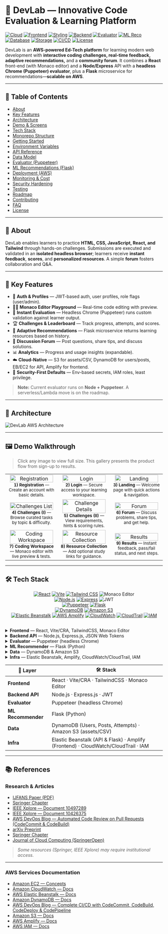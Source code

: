 # 🚀 DevLab — Innovative Code Evaluation & Learning Platform

[![Cloud](https://img.shields.io/badge/Cloud-AWS-orange?logo=amazon-aws)](https://aws.amazon.com/)
[![Frontend](https://img.shields.io/badge/Frontend-React-61DAFB?logo=react&logoColor=white)](https://react.dev/)
[![Styling](https://img.shields.io/badge/UI-TailwindCSS-06B6D4?logo=tailwindcss&logoColor=white)](https://tailwindcss.com/)
[![Backend](https://img.shields.io/badge/Backend-Node.js-339933?logo=node.js&logoColor=white)](https://nodejs.org/)
[![Evaluator](https://img.shields.io/badge/Evaluator-Puppeteer-40B5A4?logo=google-chrome&logoColor=white)](https://pptr.dev/)
[![ML Reco](https://img.shields.io/badge/Service-Flask-000000?logo=flask&logoColor=white)](https://flask.palletsprojects.com/)
[![Database](https://img.shields.io/badge/DB-DynamoDB-4053D6?logo=amazondynamodb&logoColor=white)](https://aws.amazon.com/dynamodb/)
[![Storage](https://img.shields.io/badge/Storage-S3-569A31?logo=amazon-s3&logoColor=white)](https://aws.amazon.com/s3/)
[![CI/CD](https://img.shields.io/badge/Deploy-Elastic%20Beanstalk-3B3B3B?logo=awselasticbeanstalk&logoColor=white)](https://aws.amazon.com/elasticbeanstalk/)
[![License](https://img.shields.io/badge/License-MIT-lightgrey)](LICENSE)

DevLab is an **AWS-powered Ed-Tech platform** for learning modern web development with **interactive coding challenges, real-time feedback, adaptive recommendations,** and a **community forum**. It combines a **React** front-end (with Monaco editor) and a **Node/Express** API with a **headless Chrome (Puppeteer) evaluator**, plus a **Flask** microservice for recommendations—**scalable on AWS**.

---

## 🧭 Table of Contents

- [About](#-about)
- [Key Features](#-key-features)
- [Architecture](#-architecture)
- [Demo & Screens](#-demo--screens)
- [Tech Stack](#-tech-stack)
- [Monorepo Structure](#-monorepo-structure)
- [Getting Started](#-getting-started)
- [Environment Variables](#-environment-variables)
- [API Reference](#-api-reference)
- [Data Model](#-data-model)
- [Evaluator (Puppeteer)](#-evaluator-puppeteer)
- [ML Recommendations (Flask)](#-ml-recommendations-flask)
- [Deployment (AWS)](#-deployment-aws)
- [Monitoring & Cost](#-monitoring--cost)
- [Security Hardening](#-security-hardening)
- [Testing](#-testing)
- [Roadmap](#-roadmap)
- [Contributing](#-contributing)
- [FAQ](#-faq)
- [License](#-license)

---

## 📖 About

DevLab enables learners to practice **HTML, CSS, JavaScript, React, and Tailwind** through hands-on challenges. Submissions are executed and validated in an **isolated headless browser**; learners receive **instant feedback**, **scores**, and **personalized resources**. A simple **forum** fosters collaboration and Q&A.

---

## 🌟 Key Features

- 👤 **Auth & Profiles** — JWT-based auth, user profiles, role flags (user/admin).
- 🧑‍💻 **Monaco Editor Playground** — Real-time code editing with preview.
- 🧪 **Instant Evaluation** — Headless Chrome (Puppeteer) runs custom validation against learner output.
- 🏆 **Challenges & Leaderboard** — Track progress, attempts, and scores.
- 🎯 **Adaptive Recommendations** — Flask microservice returns learning resources based on history.
- 💬 **Discussion Forum** — Post questions, share tips, and discuss solutions.
- 📊 **Analytics** — Progress and usage insights (expandable).
- ☁️ **Cloud-Native** — S3 for assets/CSV, DynamoDB for users/posts, EB/EC2 for API, Amplify for frontend.
- 🔐 **Security-First Defaults** — Env-based secrets, IAM roles, least privilege.

> **Note:** Current evaluator runs on **Node + Puppeteer**. A serverless/Lambda move is on the roadmap.

---

## 🧩 Architecture

![DevLab AWS Architecture](docs/architecture1.png)

---
## 🖼️ Demo Walkthrough

> Click any image to view full size. This gallery presents the product flow from sign-up to results.

<table>
  <tr>
    <td align="center" width="33%">
      <a href="docs/registration2.png">
        <img src="docs/registration2.png" alt="Registration" width="95%">
      </a>
      <br/>
      <sub><b>1) Registration</b> — Create an account with basic details.</sub>
    </td>
    <td align="center" width="33%">
      <a href="docs/login2.png">
        <img src="docs/login2.png" alt="Login" width="95%">
      </a>
      <br/>
      <sub><b>2) Login</b> — Secure access to your learning workspace.</sub>
    </td>
    <td align="center" width="33%">
      <a href="docs/landing.png">
        <img src="docs/landing.png" alt="Landing" width="95%">
      </a>
      <br/>
      <sub><b>3) Landing</b> — Welcome page with quick actions & navigation.</sub>
    </td>
  </tr>

  <tr>
    <td align="center" width="33%">
      <a href="docs/Challenges1.png">
        <img src="docs/Challenges1.png" alt="Challenges List" width="95%">
      </a>
      <br/>
      <sub><b>4) Challenges (I)</b> — Browse curated tasks by topic & difficulty.</sub>
    </td>
    <td align="center" width="33%">
      <a href="docs/Challenges2.png">
        <img src="docs/Challenges2.png" alt="Challenge Details" width="95%">
      </a>
      <br/>
      <sub><b>5) Challenges (II)</b> — View requirements, hints & scoring rules.</sub>
    </td>
    <td align="center" width="33%">
      <a href="docs/forum.png">
        <img src="docs/forum.png" alt="Forum" width="95%">
      </a>
      <br/>
      <sub><b>6) Forum</b> — Discuss problems, share tips, and get help.</sub>
    </td>
  </tr>

  <tr>
    <td align="center" width="33%">
      <a href="docs/coding_workspace.png">
        <img src="docs/coding_workspace.png" alt="Coding Workspace" width="95%">
      </a>
      <br/>
      <sub><b>7) Coding Workspace</b> — Monaco editor with live preview & tests.</sub>
    </td>
    <td align="center" width="33%">
      <a href="docs/resource_collection.png">
        <img src="docs/resource_collection.png" alt="Resource Collection" width="95%">
      </a>
      <br/>
      <sub><b>8) Resource Collection</b> — Add optional study links for guidance.</sub>
    </td>
    <td align="center" width="33%">
      <a href="docs/result.png">
        <img src="docs/result.png" alt="Results" width="95%">
      </a>
      <br/>
      <sub><b>9) Results</b> — Instant feedback, pass/fail status, and next steps.</sub>
    </td>
  </tr>
</table>

---
## 🛠 Tech Stack

<div align="center">

<a href="https://react.dev/"><img src="https://img.shields.io/badge/React-61DAFB?logo=react&logoColor=white" alt="React"/></a>
<a href="https://vitejs.dev/"><img src="https://img.shields.io/badge/Vite-646CFF?logo=vite&logoColor=white" alt="Vite"/></a>
<a href="https://tailwindcss.com/"><img src="https://img.shields.io/badge/TailwindCSS-06B6D4?logo=tailwindcss&logoColor=white" alt="Tailwind CSS"/></a>
<img src="https://img.shields.io/badge/Monaco%20Editor-1f7a8c" alt="Monaco Editor"/>
<br/>
<a href="https://nodejs.org/"><img src="https://img.shields.io/badge/Node.js-339933?logo=node.js&logoColor=white" alt="Node.js"/></a>
<a href="https://expressjs.com/"><img src="https://img.shields.io/badge/Express-000000?logo=express&logoColor=white" alt="Express"/></a>
<img src="https://img.shields.io/badge/JWT-000000" alt="JWT"/>
<br/>
<a href="https://pptr.dev/"><img src="https://img.shields.io/badge/Puppeteer-40B5A4?logo=puppeteer&logoColor=white" alt="Puppeteer"/></a>
<a href="https://flask.palletsprojects.com/"><img src="https://img.shields.io/badge/Flask-000000?logo=flask&logoColor=white" alt="Flask"/></a>
<br/>
<a href="https://aws.amazon.com/dynamodb/"><img src="https://img.shields.io/badge/DynamoDB-4053D6?logo=amazondynamodb&logoColor=white" alt="DynamoDB"/></a>
<a href="https://aws.amazon.com/s3/"><img src="https://img.shields.io/badge/Amazon%20S3-569A31?logo=amazon-s3&logoColor=white" alt="Amazon S3"/></a>
<br/>
<a href="https://aws.amazon.com/elasticbeanstalk/"><img src="https://img.shields.io/badge/Elastic%20Beanstalk-3B3B3B?logo=amazon-aws&logoColor=white" alt="Elastic Beanstalk"/></a>
<a href="https://aws.amazon.com/amplify/"><img src="https://img.shields.io/badge/AWS%20Amplify-FF9900?logo=awsamplify&logoColor=white" alt="AWS Amplify"/></a>
<a href="https://aws.amazon.com/cloudwatch/"><img src="https://img.shields.io/badge/CloudWatch-FF4F8B?logo=amazon-aws&logoColor=white" alt="CloudWatch"/></a>
<a href="https://aws.amazon.com/cloudtrail/"><img src="https://img.shields.io/badge/CloudTrail-232F3E?logo=amazon-aws&logoColor=white" alt="CloudTrail"/></a>
<a href="https://aws.amazon.com/iam/"><img src="https://img.shields.io/badge/IAM-232F3E?logo=amazon-aws&logoColor=white" alt="IAM"/></a>

</div>

<br/>

<details>
  <summary><b>Frontend</b> — React, Vite/CRA, TailwindCSS, Monaco Editor</summary>
  <ul>
    <li>SPA with route guards and layout shells</li>
    <li>Monaco editor playground with live preview</li>
    <li>Utility-first styling via TailwindCSS</li>
  </ul>
</details>

<details>
  <summary><b>Backend API</b> — Node.js, Express.js, JSON Web Tokens</summary>
  <ul>
    <li>REST endpoints for auth, posts, attempts</li>
    <li>JWT-based sessions and role flags</li>
    <li>Input validation, rate limiting, CORS</li>
  </ul>
</details>

<details>
  <summary><b>Evaluator</b> — Puppeteer (headless Chrome)</summary>
  <ul>
    <li>Runs user HTML/CSS/JS in sandboxed headless Chrome</li>
    <li>Applies whitelisted validation scripts; returns structured results</li>
    <li>Timeouts and resource limits for safety</li>
  </ul>
</details>

<details>
  <summary><b>ML Recommender</b> — Flask (Python)</summary>
  <ul>
    <li>Consumes anonymized attempt history & skill tags</li>
    <li>Returns ranked resources from S3-backed catalog</li>
    <li>Pluggable for embeddings or CF later</li>
  </ul>
</details>

<details>
  <summary><b>Data</b> — DynamoDB & Amazon S3</summary>
  <ul>
    <li><code>users</code>, <code>posts</code>, <code>attempts</code> tables (GSIs for user/challenge lookups)</li>
    <li>S3 for static assets, CSV datasets, screenshots</li>
  </ul>
</details>

<details>
  <summary><b>Infra</b> — Elastic Beanstalk, Amplify, CloudWatch/CloudTrail, IAM</summary>
  <ul>
    <li>EB for Node API & Flask; Amplify for static frontend</li>
    <li>CloudWatch logs/metrics; CloudTrail auditing</li>
    <li>IAM roles (least privilege) for DynamoDB/S3 access</li>
  </ul>
</details>

<!-- Quick summary table for skimmers -->
| 🧩 Layer           | 🛠️ Stack |
|--------------------|----------|
| **Frontend**       | React · Vite/CRA · TailwindCSS · Monaco Editor |
| **Backend API**    | Node.js · Express.js · JWT |
| **Evaluator**      | Puppeteer (headless Chrome) |
| **ML Recommender** | Flask (Python) |
| **Data**           | DynamoDB (Users, Posts, Attempts) · Amazon S3 (assets/CSV) |
| **Infra**          | Elastic Beanstalk (API & Flask) · Amplify (Frontend) · CloudWatch/CloudTrail · IAM |

---

## 📚 References

### Research & Articles
- [IJFANS Paper (PDF)](https://www.ijfans.org/uploads/paper/f6838e1e98c7748d6f5c492888c6e2f5.pdf)
- [Springer Chapter](https://link.springer.com/chapter/10.1007/978-981-97-1329-5_28)
- [IEEE Xplore — Document 10497289](https://ieeexplore.ieee.org/document/10497289)
- [IEEE Xplore — Document 10426375](https://ieeexplore.ieee.org/abstract/document/10426375)
- [AWS DevOps Blog — Automated Code Review on Pull Requests (CodeCommit & CodeBuild)](https://aws.amazon.com/blogs/devops/automated-code-review-on-pull-requests-usingaws-codecommit-and-aws-codebuild/)
- [arXiv Preprint](https://arxiv.org/abs/2307.08705)
- [Springer Chapter](https://link.springer.com/chapter/10.1007/978-3-030-60036-5_3)
- [Journal of Cloud Computing (SpringerOpen)](https://journalofcloudcomputing.springeropen.com/articles/10.1186/s13677-019-0134-y)

> *Some resources (Springer, IEEE Xplore) may require institutional access.*

---

### AWS Services Documentation
- [Amazon EC2 — Concepts](https://docs.aws.amazon.com/AWSEC2/latest/UserGuide/concepts.html)
- [Amazon CloudWatch — Docs](https://docs.aws.amazon.com/cloudwatch/)
- [AWS Elastic Beanstalk — Docs](https://docs.aws.amazon.com/elasticbeanstalk/)
- [Amazon DynamoDB — Docs](https://docs.aws.amazon.com/dynamodb/)
- [AWS DevOps Blog — Complete CI/CD with CodeCommit, CodeBuild, CodeDeploy & CodePipeline](https://aws.amazon.com/blogs/devops/complete-ci-cd-with-aws-codecommit-awscodebuild-aws-codedeploy-and-aws-codepipeline/)
- [Amazon S3 — Docs](https://docs.aws.amazon.com/s3/)
- [AWS Amplify — Docs](https://docs.amplify.aws/)
- [AWS IAM — Docs](https://docs.aws.amazon.com/IAM/latest/UserGuide/introduction.html)

